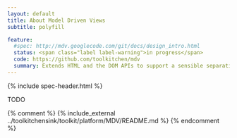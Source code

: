 ```yaml
---
layout: default
title: About Model Driven Views
subtitle: polyfill

feature:
  #spec: http://mdv.googlecode.com/git/docs/design_intro.html
  status: <span class="label label-warning">in progress</span>
  code: https://github.com/toolkitchen/mdv
  summary: Extends HTML and the DOM APIs to support a sensible separation between the UI (DOM) of a document or application and its underlying data (model). Updates to the model are reflected in the DOM and user input into the DOM is immediately assigned to the model.
---
```


{% include spec-header.html %}

TODO

{% comment %}
{% include_external ../toolkitchensink/toolkit/platform/MDV/README.md %}
{% endcomment %}
